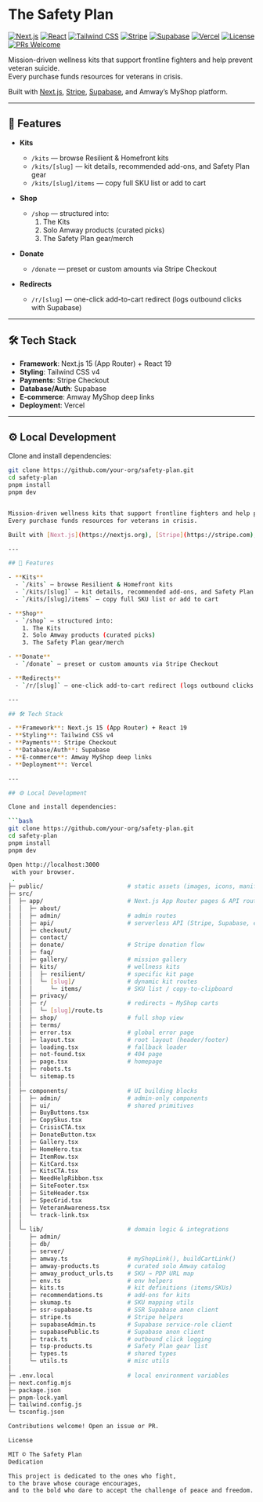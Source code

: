 # The Safety Plan

[![Next.js](https://img.shields.io/badge/Next.js-15-black?logo=next.js&logoColor=white)](https://nextjs.org)
[![React](https://img.shields.io/badge/React-19-20232a?logo=react)](https://react.dev)
[![Tailwind CSS](https://img.shields.io/badge/Tailwind%20CSS-v4-06B6D4?logo=tailwindcss&logoColor=white)](https://tailwindcss.com)
[![Stripe](https://img.shields.io/badge/Stripe-Checkout-635BFF?logo=stripe&logoColor=white)](https://stripe.com)
[![Supabase](https://img.shields.io/badge/Supabase-Database%20%26%20Auth-3ECF8E?logo=supabase&logoColor=white)](https://supabase.com)
[![Vercel](https://img.shields.io/badge/Deploy-Vercel-000000?logo=vercel&logoColor=white)](https://vercel.com)
[![License](https://img.shields.io/badge/License-MIT-yellow)](LICENSE)
[![PRs Welcome](https://img.shields.io/badge/PRs-welcome-brightgreen.svg)](https://github.com/your-org/safety-plan/pulls)

Mission-driven wellness kits that support frontline fighters and help prevent veteran suicide.  
Every purchase funds resources for veterans in crisis.  

Built with [Next.js](https://nextjs.org), [Stripe](https://stripe.com), [Supabase](https://supabase.com), and Amway’s MyShop platform.

---

## 🚀 Features

- **Kits**  
  - `/kits` — browse Resilient & Homefront kits  
  - `/kits/[slug]` — kit details, recommended add-ons, and Safety Plan gear  
  - `/kits/[slug]/items` — copy full SKU list or add to cart  

- **Shop**  
  - `/shop` — structured into:  
    1. The Kits  
    2. Solo Amway products (curated picks)  
    3. The Safety Plan gear/merch  

- **Donate**  
  - `/donate` — preset or custom amounts via Stripe Checkout  

- **Redirects**  
  - `/r/[slug]` — one-click add-to-cart redirect (logs outbound clicks with Supabase)

---

## 🛠 Tech Stack

- **Framework**: Next.js 15 (App Router) + React 19  
- **Styling**: Tailwind CSS v4  
- **Payments**: Stripe Checkout  
- **Database/Auth**: Supabase  
- **E-commerce**: Amway MyShop deep links  
- **Deployment**: Vercel  

---

## ⚙️ Local Development

Clone and install dependencies:

```bash
git clone https://github.com/your-org/safety-plan.git
cd safety-plan
pnpm install
pnpm dev


Mission-driven wellness kits that support frontline fighters and help prevent veteran suicide.  
Every purchase funds resources for veterans in crisis.  

Built with [Next.js](https://nextjs.org), [Stripe](https://stripe.com), [Supabase](https://supabase.com), and Amway’s MyShop platform.

---

## 🚀 Features

- **Kits**  
  - `/kits` — browse Resilient & Homefront kits  
  - `/kits/[slug]` — kit details, recommended add-ons, and Safety Plan gear  
  - `/kits/[slug]/items` — copy full SKU list or add to cart  

- **Shop**  
  - `/shop` — structured into:  
    1. The Kits  
    2. Solo Amway products (curated picks)  
    3. The Safety Plan gear/merch  

- **Donate**  
  - `/donate` — preset or custom amounts via Stripe Checkout  

- **Redirects**  
  - `/r/[slug]` — one-click add-to-cart redirect (logs outbound clicks with Supabase)

---

## 🛠 Tech Stack

- **Framework**: Next.js 15 (App Router) + React 19  
- **Styling**: Tailwind CSS v4  
- **Payments**: Stripe Checkout  
- **Database/Auth**: Supabase  
- **E-commerce**: Amway MyShop deep links  
- **Deployment**: Vercel  

---

## ⚙️ Local Development

Clone and install dependencies:

```bash
git clone https://github.com/your-org/safety-plan.git
cd safety-plan
pnpm install
pnpm dev

Open http://localhost:3000
 with your browser.
 .
├─ public/                        # static assets (images, icons, manifest, etc.)
├─ src/
│  ├─ app/                        # Next.js App Router pages & API routes
│  │  ├─ about/
│  │  ├─ admin/                   # admin routes
│  │  ├─ api/                     # serverless API (Stripe, Supabase, etc.)
│  │  ├─ checkout/
│  │  ├─ contact/
│  │  ├─ donate/                  # Stripe donation flow
│  │  ├─ faq/
│  │  ├─ gallery/                 # mission gallery
│  │  ├─ kits/                    # wellness kits
│  │  │  ├─ resilient/            # specific kit page
│  │  │  └─ [slug]/               # dynamic kit routes
│  │  │     └─ items/             # SKU list / copy-to-clipboard
│  │  ├─ privacy/
│  │  ├─ r/                       # redirects → MyShop carts
│  │  │  └─ [slug]/route.ts
│  │  ├─ shop/                    # full shop view
│  │  ├─ terms/
│  │  ├─ error.tsx                # global error page
│  │  ├─ layout.tsx               # root layout (header/footer)
│  │  ├─ loading.tsx              # fallback loader
│  │  ├─ not-found.tsx            # 404 page
│  │  ├─ page.tsx                 # homepage
│  │  ├─ robots.ts
│  │  └─ sitemap.ts
│  │
│  ├─ components/                 # UI building blocks
│  │  ├─ admin/                   # admin-only components
│  │  ├─ ui/                      # shared primitives
│  │  ├─ BuyButtons.tsx
│  │  ├─ CopySkus.tsx
│  │  ├─ CrisisCTA.tsx
│  │  ├─ DonateButton.tsx
│  │  ├─ Gallery.tsx
│  │  ├─ HomeHero.tsx
│  │  ├─ ItemRow.tsx
│  │  ├─ KitCard.tsx
│  │  ├─ KitsCTA.tsx
│  │  ├─ NeedHelpRibbon.tsx
│  │  ├─ SiteFooter.tsx
│  │  ├─ SiteHeader.tsx
│  │  ├─ SpecGrid.tsx
│  │  ├─ VeteranAwareness.tsx
│  │  └─ track-link.tsx
│  │
│  └─ lib/                        # domain logic & integrations
│     ├─ admin/
│     ├─ db/
│     ├─ server/
│     ├─ amway.ts                 # myShopLink(), buildCartLink()
│     ├─ amway-products.ts        # curated solo Amway catalog
│     ├─ amway_product_urls.ts    # SKU → PDP URL map
│     ├─ env.ts                   # env helpers
│     ├─ kits.ts                  # kit definitions (items/SKUs)
│     ├─ recommendations.ts       # add-ons for kits
│     ├─ skumap.ts                # SKU mapping utils
│     ├─ ssr-supabase.ts          # SSR Supabase anon client
│     ├─ stripe.ts                # Stripe helpers
│     ├─ supabaseAdmin.ts         # Supabase service-role client
│     ├─ supabasePublic.ts        # Supabase anon client
│     ├─ track.ts                 # outbound click logging
│     ├─ tsp-products.ts          # Safety Plan gear list
│     ├─ types.ts                 # shared types
│     └─ utils.ts                 # misc utils
│
├─ .env.local                     # local environment variables
├─ next.config.mjs
├─ package.json
├─ pnpm-lock.yaml
├─ tailwind.config.js
└─ tsconfig.json

Contributions welcome! Open an issue or PR.

License

MIT © The Safety Plan
Dedication

This project is dedicated to the ones who fight,
to the brave whose courage encourages,
and to the bold who dare to accept the challenge of peace and freedom.
